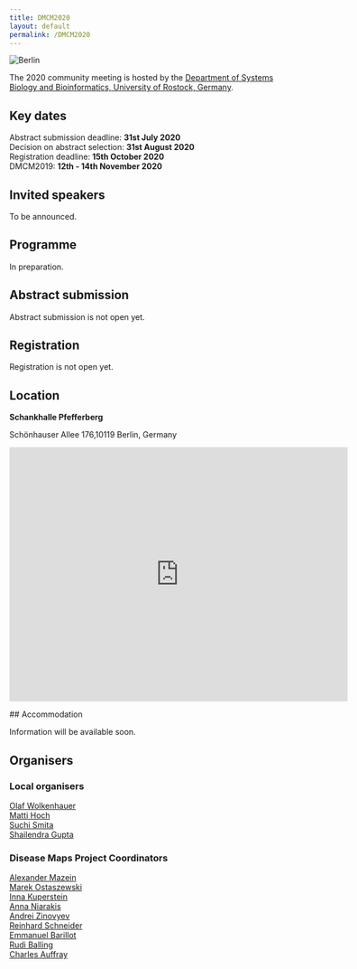 ```yaml
---
title: DMCM2020
layout: default
permalink: /DMCM2020
---
```

<img src="../images/places/BerlinImage.jpg" alt="Berlin"/>

The 2020 community meeting is hosted by the <a target="_blank" href="https://www.sbi.uni-rostock.de//">Department of Systems Biology and Bioinformatics, University of Rostock, Germany</a>.

## Key dates

Abstract submission deadline: **31st July 2020**  
Decision on abstract selection: **31st August 2020**  
Registration deadline: **15th October 2020**  
DMCM2019: **12th - 14th November 2020**  

## Invited speakers

To be announced.

## Programme

In preparation.

## Abstract submission

Abstract submission is not open yet.  

## Registration

Registration is not open yet.

## Location

<p><b>Schankhalle Pfefferberg</b></p>
<p>Schönhauser Allee 176,10119 Berlin, Germany</p>

<iframe src="https://www.google.com/maps/embed?pb=!1m14!1m8!1m3!1d9708.423270964195!2d13.4118874!3d52.5315196!3m2!1i1024!2i768!4f13.1!3m3!1m2!1s0x0%3A0xbbee9064a55ffd34!2sPfefferberg!5e0!3m2!1sen!2sde!4v1582540636368!5m2!1sen!2sde" width="600" height="450" frameborder="0" style="border:0;" allowfullscreen=""></iframe>
</p>
## Accommodation

Information will be available soon.

## Organisers

### Local organisers

<p><a href="mailto:olaf.wolkenhauer@uni-rostock.de">Olaf Wolkenhauer</a>  
<br /><a href="mailto:matti.hoch@uni-rostock.de">Matti Hoch</a>
<br /><a href="mailto:suchi.smita@uni-rostock.de">Suchi Smita</a>  
<br /><a href="mailto:shailendra.gupta@uni-rostock.de">Shailendra Gupta</a>  
</p>

### Disease Maps Project Coordinators

<p><a href="mailto:a.mazein@gmail.com">Alexander Mazein</a>
<br /><a href="mailto:marek.ostaszewski@uni.lu">Marek Ostaszewski</a>
<br /><a href="mailto:inna.kuperstein@curie.fr">Inna Kuperstein</a>
<br /><a href="mailto:anna.niaraki@univ-evry.fr">Anna Niarakis</a>
<br /><a href="mailto:andrei.zinovyev@curie.fr">Andrei Zinovyev</a>
<br /><a href="mailto:reinhard.schneider@uni.lu">Reinhard Schneider</a>
<br /><a href="mailto:emmanuel.barillot@curie.fr ">Emmanuel Barillot</a>
<br /><a href="mailto:rudi.balling@uni.lu">Rudi Balling</a>
<br /><a href="mailto:cauffray@eisbm.org">Charles Auffray</a>
</p>


<!--## Contact-->

<!--## Co-organizers-->

